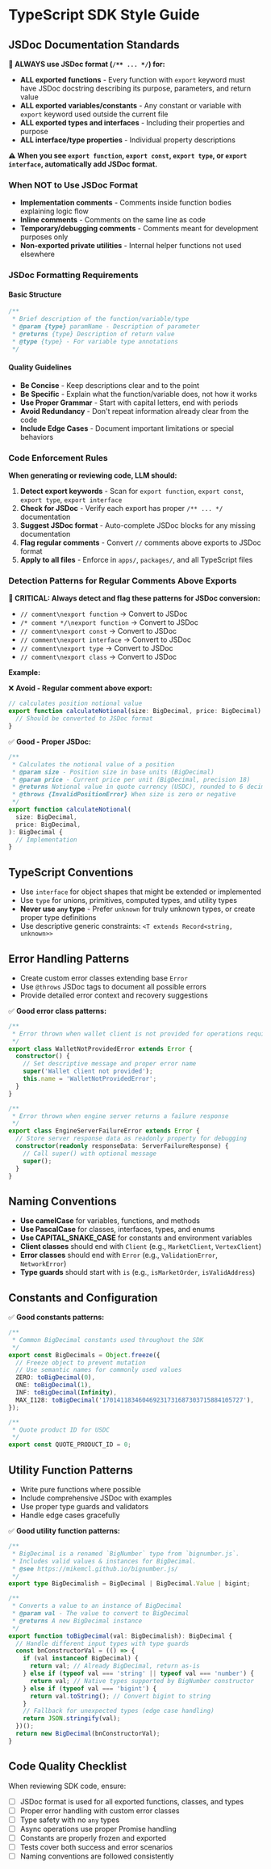 # TypeScript SDK Style Guide

## JSDoc Documentation Standards

**🚨 ALWAYS use JSDoc format (`/** ... */`) for:**

- **ALL exported functions** - Every function with `export` keyword must have JSDoc docstring describing its purpose, parameters, and return value
- **ALL exported variables/constants** - Any constant or variable with `export` keyword used outside the current file
- **ALL exported types and interfaces** - Including their properties and purpose
- **ALL interface/type properties** - Individual property descriptions

**⚠️ When you see `export function`, `export const`, `export type`, or `export interface`, automatically add JSDoc format.**

### When NOT to Use JSDoc Format

- **Implementation comments** - Comments inside function bodies explaining logic flow
- **Inline comments** - Comments on the same line as code
- **Temporary/debugging comments** - Comments meant for development purposes only
- **Non-exported private utilities** - Internal helper functions not used elsewhere

### JSDoc Formatting Requirements

#### Basic Structure

```typescript
/**
 * Brief description of the function/variable/type
 * @param {type} paramName - Description of parameter
 * @returns {type} Description of return value
 * @type {type} - For variable type annotations
 */
```

#### Quality Guidelines

- **Be Concise** - Keep descriptions clear and to the point
- **Be Specific** - Explain what the function/variable does, not how it works
- **Use Proper Grammar** - Start with capital letters, end with periods
- **Avoid Redundancy** - Don't repeat information already clear from the code
- **Include Edge Cases** - Document important limitations or special behaviors

### Code Enforcement Rules

**When generating or reviewing code, LLM should:**

1. **Detect export keywords** - Scan for `export function`, `export const`, `export type`, `export interface`
2. **Check for JSDoc** - Verify each export has proper `/** ... */` documentation
3. **Suggest JSDoc format** - Auto-complete JSDoc blocks for any missing documentation
4. **Flag regular comments** - Convert `//` comments above exports to JSDoc format
5. **Apply to all files** - Enforce in `apps/`, `packages/`, and all TypeScript files

### Detection Patterns for Regular Comments Above Exports

**🚨 CRITICAL: Always detect and flag these patterns for JSDoc conversion:**

- `// comment\nexport function` → Convert to JSDoc
- `/* comment */\nexport function` → Convert to JSDoc
- `// comment\nexport const` → Convert to JSDoc
- `// comment\nexport interface` → Convert to JSDoc
- `// comment\nexport type` → Convert to JSDoc
- `// comment\nexport class` → Convert to JSDoc

**Example:**

❌ **Avoid - Regular comment above export:**

```typescript
// calculates position notional value
export function calculateNotional(size: BigDecimal, price: BigDecimal) {
  // Should be converted to JSDoc format
}
```

✅ **Good - Proper JSDoc:**

```typescript
/**
 * Calculates the notional value of a position
 * @param size - Position size in base units (BigDecimal)
 * @param price - Current price per unit (BigDecimal, precision 18)
 * @returns Notional value in quote currency (USDC), rounded to 6 decimal places
 * @throws {InvalidPositionError} When size is zero or negative
 */
export function calculateNotional(
  size: BigDecimal,
  price: BigDecimal,
): BigDecimal {
  // Implementation
}
```

## TypeScript Conventions

- Use `interface` for object shapes that might be extended or implemented
- Use `type` for unions, primitives, computed types, and utility types
- **Never use `any` type** - Prefer `unknown` for truly unknown types, or create proper type definitions
- Use descriptive generic constraints: `<T extends Record<string, unknown>>`

## Error Handling Patterns

- Create custom error classes extending base `Error`
- Use `@throws` JSDoc tags to document all possible errors
- Provide detailed error context and recovery suggestions

✅ **Good error class patterns:**

```typescript
/**
 * Error thrown when wallet client is not provided for operations requiring it
 */
export class WalletNotProvidedError extends Error {
  constructor() {
    // Set descriptive message and proper error name
    super('Wallet client not provided');
    this.name = 'WalletNotProvidedError';
  }
}

/**
 * Error thrown when engine server returns a failure response
 */
export class EngineServerFailureError extends Error {
  // Store server response data as readonly property for debugging
  constructor(readonly responseData: ServerFailureResponse) {
    // Call super() with optional message
    super();
  }
}
```

## Naming Conventions

- **Use camelCase** for variables, functions, and methods
- **Use PascalCase** for classes, interfaces, types, and enums
- **Use CAPITAL_SNAKE_CASE** for constants and environment variables
- **Client classes** should end with `Client` (e.g., `MarketClient`, `VertexClient`)
- **Error classes** should end with `Error` (e.g., `ValidationError`, `NetworkError`)
- **Type guards** should start with `is` (e.g., `isMarketOrder`, `isValidAddress`)

## Constants and Configuration

✅ **Good constants patterns:**

```typescript
/**
 * Common BigDecimal constants used throughout the SDK
 */
export const BigDecimals = Object.freeze({
  // Freeze object to prevent mutation
  // Use semantic names for commonly used values
  ZERO: toBigDecimal(0),
  ONE: toBigDecimal(1),
  INF: toBigDecimal(Infinity),
  MAX_I128: toBigDecimal('170141183460469231731687303715884105727'),
});

/**
 * Quote product ID for USDC
 */
export const QUOTE_PRODUCT_ID = 0;
```

## Utility Function Patterns

- Write pure functions where possible
- Include comprehensive JSDoc with examples
- Use proper type guards and validators
- Handle edge cases gracefully

✅ **Good utility function patterns:**

```typescript
/**
 * BigDecimal is a renamed `BigNumber` type from `bignumber.js`.
 * Includes valid values & instances for BigDecimal.
 * @see https://mikemcl.github.io/bignumber.js/
 */
export type BigDecimalish = BigDecimal | BigDecimal.Value | bigint;

/**
 * Converts a value to an instance of BigDecimal
 * @param val - The value to convert to BigDecimal  
 * @returns A new BigDecimal instance
 */
export function toBigDecimal(val: BigDecimalish): BigDecimal {
  // Handle different input types with type guards
  const bnConstructorVal = (() => {
    if (val instanceof BigDecimal) {
      return val; // Already BigDecimal, return as-is
    } else if (typeof val === 'string' || typeof val === 'number') {
      return val; // Native types supported by BigNumber constructor
    } else if (typeof val === 'bigint') {
      return val.toString(); // Convert bigint to string
    }
    // Fallback for unexpected types (edge case handling)
    return JSON.stringify(val);
  })();
  return new BigDecimal(bnConstructorVal);
}
```

## Code Quality Checklist

When reviewing SDK code, ensure:

- [ ] JSDoc format is used for all exported functions, classes, and types
- [ ] Proper error handling with custom error classes
- [ ] Type safety with no `any` types
- [ ] Async operations use proper Promise handling
- [ ] Constants are properly frozen and exported
- [ ] Tests cover both success and error scenarios
- [ ] Naming conventions are followed consistently